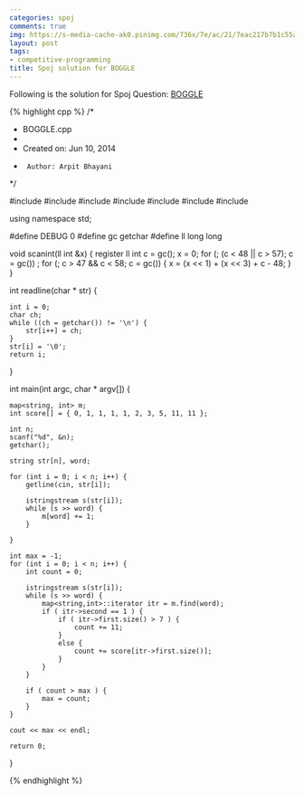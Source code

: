 ```yaml
---
categories: spoj
comments: true
img: https://s-media-cache-ak0.pinimg.com/736x/7e/ac/21/7eac217b7b1c55ab7fd56758e4e181be.jpg
layout: post
tags:
- competitive-programming
title: Spoj solution for BOGGLE
---
```


Following is the solution for Spoj Question: [BOGGLE](http://www.spoj.com/problems/BOGGLE/)

{% highlight cpp %}
/*
 * BOGGLE.cpp
 *
 *  Created on: Jun 10, 2014
 *      Author: Arpit Bhayani
 */

#include <cstdio>
#include <cstdlib>
#include <iostream>
#include <map>
#include <string>
#include <cstring>
#include <sstream>

using namespace std;

#define DEBUG 0
#define gc getchar
#define ll long long

void scanint(ll int &x) {
	register ll int c = gc();
	x = 0;
	for (; (c < 48 || c > 57); c = gc())
		;
	for (; c > 47 && c < 58; c = gc()) {
		x = (x << 1) + (x << 3) + c - 48;
	}
}

int readline(char * str) {

	int i = 0;
	char ch;
	while ((ch = getchar()) != '\n') {
		str[i++] = ch;
	}
	str[i] = '\0';
	return i;
}

int main(int argc, char * argv[]) {

	map<string, int> m;
	int score[] = { 0, 1, 1, 1, 1, 2, 3, 5, 11, 11 };

	int n;
	scanf("%d", &n);
	getchar();

	string str[n], word;

	for (int i = 0; i < n; i++) {
		getline(cin, str[i]);

		istringstream s(str[i]);
		while (s >> word) {
			m[word] += 1;
		}

	}

	int max = -1;
	for (int i = 0; i < n; i++) {
		int count = 0;

		istringstream s(str[i]);
		while (s >> word) {
			map<string,int>::iterator itr = m.find(word);
			if ( itr->second == 1 ) {
				if ( itr->first.size() > 7 ) {
					count += 11;
				}
				else {
					count += score[itr->first.size()];
				}
			}
		}

		if ( count > max ) {
			max = count;
		}
	}

	cout << max << endl;

	return 0;
}

{% endhighlight %}